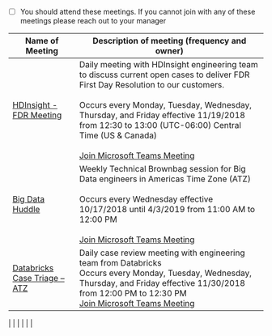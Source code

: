 - [ ] You should attend these meetings. If you cannot join with any of these meetings please reach out to your manager


|Name of Meeting| Description of meeting (frequency and owner)|
|--|--|
| [HDInsight - FDR Meeting](https://na01.safelinks.protection.outlook.com/?url=https%3A%2F%2Fteams.microsoft.com%2Fl%2Fmeetup-join%2F19%253a6f5704f705e544a88e39f0255ee4ce53%2540thread.skype%2F1542652753718%3Fcontext%3D%257b%2522Tid%2522%253a%252272f988bf-86f1-41af-91ab-2d7cd011db47%2522%252c%2522Oid%2522%253a%252218d7429d-917b-4bba-881a-b254f61f0976%2522%257d&data=02%7C01%7Claurieh%40microsoft.com%7C7fd114d6a1844f432daa08d64fdfe9d7%7C72f988bf86f141af91ab2d7cd011db47%7C1%7C0%7C636784220489609200&sdata=B6ypEYuS4sPxFLjPQD6ysuTHAPmt6yo9qWAMRQydJ%2B0%3D&reserved=0) |Daily meeting with HDInsight engineering team to discuss current open cases to deliver FDR    First Day Resolution to our customers. <br/><br/> Occurs every Monday, Tuesday, Wednesday, Thursday, and Friday effective 11/19/2018 from 12:30 to 13:00 (UTC-06:00) Central Time (US & Canada) <br/><br/>[Join Microsoft Teams Meeting](https://na01.safelinks.protection.outlook.com/?url=https%3A%2F%2Fteams.microsoft.com%2Fl%2Fmeetup-join%2F19%253a6f5704f705e544a88e39f0255ee4ce53%2540thread.skype%2F1542652753718%3Fcontext%3D%257b%2522Tid%2522%253a%252272f988bf-86f1-41af-91ab-2d7cd011db47%2522%252c%2522Oid%2522%253a%252218d7429d-917b-4bba-881a-b254f61f0976%2522%257d&data=02%7C01%7Claurieh%40microsoft.com%7C7fd114d6a1844f432daa08d64fdfe9d7%7C72f988bf86f141af91ab2d7cd011db47%7C1%7C0%7C636784220489609200&sdata=B6ypEYuS4sPxFLjPQD6ysuTHAPmt6yo9qWAMRQydJ%2B0%3D&reserved=0) | 
|[Big Data Huddle](https://na01.safelinks.protection.outlook.com/?url=https%3A%2F%2Fteams.microsoft.com%2Fl%2Fmeetup-join%2F19%253ameeting_NzQ0OTFlNjctZWJmMS00OGFiLThlODYtODE0YmQ2ZmM4MWFl%2540thread.skype%2F0%3Fcontext%3D%257b%2522Tid%2522%253a%252272f988bf-86f1-41af-91ab-2d7cd011db47%2522%252c%2522Oid%2522%253a%2522de1635ab-60bc-4c17-9b16-ca0e846e32d9%2522%257d&data=02%7C01%7Claurieh%40microsoft.com%7C57fb1c6b92f64fd0b8a608d62ec06776%7C72f988bf86f141af91ab2d7cd011db47%7C1%7C0%7C636747801275554747&sdata=bbe30OYnGr8N9qCHCAHKM1l80adOB2loFX%2B6TxCjC%2Fc%3D&reserved=0)  |Weekly Technical Brownbag session for Big Data engineers in Americas Time Zone (ATZ) <br/><br/> Occurs every Wednesday effective 10/17/2018 until 4/3/2019 from 11:00 AM to 12:00 PM <br/><br/>[Join Microsoft Teams Meeting](https://na01.safelinks.protection.outlook.com/?url=https%3A%2F%2Fteams.microsoft.com%2Fl%2Fmeetup-join%2F19%253ameeting_NzQ0OTFlNjctZWJmMS00OGFiLThlODYtODE0YmQ2ZmM4MWFl%2540thread.skype%2F0%3Fcontext%3D%257b%2522Tid%2522%253a%252272f988bf-86f1-41af-91ab-2d7cd011db47%2522%252c%2522Oid%2522%253a%2522de1635ab-60bc-4c17-9b16-ca0e846e32d9%2522%257d&data=02%7C01%7Claurieh%40microsoft.com%7C57fb1c6b92f64fd0b8a608d62ec06776%7C72f988bf86f141af91ab2d7cd011db47%7C1%7C0%7C636747801275554747&sdata=bbe30OYnGr8N9qCHCAHKM1l80adOB2loFX%2B6TxCjC%2Fc%3D&reserved=0) 
 [Databricks Case Triage – ATZ](https://nam06.safelinks.protection.outlook.com/?url=https%3A%2F%2Fteams.microsoft.com%2Fl%2Fmeetup-join%2F19%253a93390622a39540688485d3d7aa5f4417%2540thread.skype%2F1543508323576%3Fcontext%3D%257b%2522Tid%2522%253a%252272f988bf-86f1-41af-91ab-2d7cd011db47%2522%252c%2522Oid%2522%253a%2522de1635ab-60bc-4c17-9b16-ca0e846e32d9%2522%257d&data=02%7C01%7Claurieh%40microsoft.com%7C7b06137501ec4ba353d208d674b8301a%7C72f988bf86f141af91ab2d7cd011db47%7C1%7C0%7C636824731765274607&sdata=WVw5DGvUNsuaqDRbIjkOhG0GUcd%2Bkrp7%2FvdC2N4YJxc%3D&reserved=0) |Daily case review meeting with engineering team from Databricks <br/>Occurs every Monday, Tuesday, Wednesday, Thursday, and Friday effective 11/30/2018 from 12:00 PM to 12:30 PM <br/>[Join Microsoft Teams Meeting](https://nam06.safelinks.protection.outlook.com/?url=https%3A%2F%2Fteams.microsoft.com%2Fl%2Fmeetup-join%2F19%253a93390622a39540688485d3d7aa5f4417%2540thread.skype%2F1543508323576%3Fcontext%3D%257b%2522Tid%2522%253a%252272f988bf-86f1-41af-91ab-2d7cd011db47%2522%252c%2522Oid%2522%253a%2522de1635ab-60bc-4c17-9b16-ca0e846e32d9%2522%257d&data=02%7C01%7Claurieh%40microsoft.com%7C7b06137501ec4ba353d208d674b8301a%7C72f988bf86f141af91ab2d7cd011db47%7C1%7C0%7C636824731765274607&sdata=WVw5DGvUNsuaqDRbIjkOhG0GUcd%2Bkrp7%2FvdC2N4YJxc%3D&reserved=0)

|  |  |
|  |  |

 